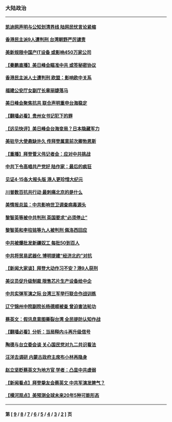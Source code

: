 ### 大陆政治
---
#### [凯迪网声明与公知划清界线 陆网民忧言论紧缩](../../pages/ncid277/n12886464.md) 
#### [香港民主派9人遭判刑 台湾朝野严厉谴责](../../pages/ncid277/n12886227.md) 
#### [美新规限中国产IT设备 或影响450万家公司](../../pages/ncid277/n12885983.md) 
#### [【秦鹏直播】美日峰会瞄准中共 或签秘密协议](../../pages/ncid277/n12885732.md) 
#### [香港民主派人士遭判刑 欧盟：影响欧中关系](../../pages/ncid277/n12885988.md) 
#### [福建公安厅女副厅长章丽婕落马](../../pages/ncid277/n12885936.md) 
#### [美日峰会聚焦抗共 联合声明重申台海稳定](../../pages/ncid277/n12885495.md) 
#### [【翻墙必看】贵州女书记犯下的罪](../../pages/ncid277/n12885810.md) 
#### [【远见快评】美日峰会台海变局？日本隐藏军力](../../pages/ncid277/n12885679.md) 
#### [美驻华大使悬缺许久 传拜登属意前次卿勃恩斯](../../pages/ncid277/n12885596.md) 
#### [【重播】拜登菅义伟记者会：应对中共挑战](../../pages/ncid277/n12885127.md) 
#### [中共下令高唱共产党好 陆作家：最后的疯狂](../../pages/ncid277/n12883213.md) 
#### [见证4·15各大报头版 港人更珍惜大纪元](../../pages/ncid277/n12885458.md) 
#### [川普数百抗共行动 最刺痛北京的是什么](../../pages/ncid277/n12885374.md) 
#### [美情报总监：中共影响世卫调查病毒源头](../../pages/ncid277/n12885297.md) 
#### [黎智英等被中共判刑 英国要求“必须停止”](../../pages/ncid277/n12885347.md) 
#### [黎智英和李柱铭等九人被判刑 佩洛西回应](../../pages/ncid277/n12885143.md) 
#### [中共被爆批发新疆奴工 每批50到百人](../../pages/ncid277/n12884764.md) 
#### [中共将贸易武器化 博明提建“经济北约”对抗](../../pages/ncid277/n12884717.md) 
#### [【新闻大家谈】拜登大动作习不安？港9人获刑](../../pages/ncid277/n12884875.md) 
#### [美议员促升级制裁 限售芯片生产设备给中企](../../pages/ncid277/n12883600.md) 
#### [中共实弹军演之际 台湾三军举行联合作战训练](../../pages/ncid277/n12884272.md) 
#### [辽宁锦州中院副院长杨德顺被查 曾迫害法轮功](../../pages/ncid277/n12884120.md) 
#### [蔡英文：假讯息意图撕裂台湾 全民提防认知作战](../../pages/ncid277/n12884147.md) 
#### [【翻墙必看】分析：当局释内斗再升级信号](../../pages/ncid277/n12883306.md) 
#### [陶德与台立委会谈 关心国民党对九二共识看法](../../pages/ncid277/n12883466.md) 
#### [汪洋去调研 内蒙古政府主席布小林再隐身](../../pages/ncid277/n12883595.md) 
#### [赵立坚贬蔡英文为地方官 学者：凸显中共虚弱](../../pages/ncid277/n12883116.md) 
#### [【新闻看点】拜登挚友会蔡英文 中共军演发脾气？](../../pages/ncid277/n12882997.md) 
#### [【横河观点】美预测全球未来20年5种可能形态](../../pages/ncid277/n12883163.md) 

---
#### 第 [ [9](./9.md) / [8](./8.md) / [7](./7.md) / [6](./6.md) / [5](./5.md) / [4](./4.md) / [3](./3.md) / [2](./2.md) ] 页
